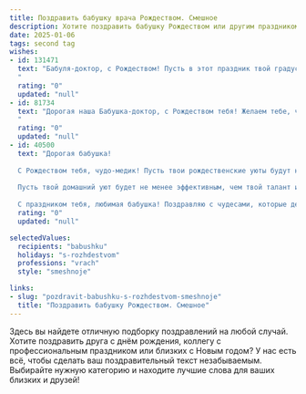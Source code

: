 ```yaml
---
title: Поздравить бабушку врача Рождеством. Смешное
description: Хотите поздравить бабушку Рождеством или другим праздником? Наш ИИ создаст незабываемое поздравление, а вы обязательно выделитесь среди других.  
date: 2025-01-06
tags: second tag
wishes:
- id: 131471
  text: "Бабуля-доктор, с Рождеством! Пусть в этот праздник твой градусник показывает только радость, а давление — только от счастья!  Желаю тебе такого количества здоровья, чтобы хватило на всех нас, а ещё — чтобы все наши болячки  исчезли, как снежинки под январским солнцем!  С Рождеством!
  "
  rating: "0"
  updated: "null"
- id: 81734
  text: "Дорогая наша Бабушка-доктор, с Рождеством тебя! Желаем тебе, чтобы в Новом году у тебя было больше свободного времени для себя, а пациенты приходили только за рецептами на вкусные торты! 🎂
  "
  rating: "0"
  updated: "null"
- id: 40500
  text: "Дорогая бабушка!
  
  С Рождеством тебя, чудо-медик! Пусть твои рождественские уюты будут не только полны света и тепла, но и витаминов, чтобы на столе всегда были только самые здоровые угощения! Желаю, чтобы твоя жизнь была наполнена счастьем, как аптечка - лекарствами, а смех и радость были твоими постоянными пациентами!
  
  Пусть твой домашний уют будет не менее эффективным, чем твой талант исцелять, а снег под ногами не вызывал желание прописать себе «массаж» на диване с чаем и пирожками!
  
  С праздником тебя, любимая бабушка! Поздравляю с чудесами, которые делают нашу жизнь ярче!"
  rating: "0"
  updated: "null"

selectedValues:
  recipients: "babushku"
  holidays: "s-rozhdestvom"
  professions: "vrach"
  style: "smeshnoje"

links:
- slug: "pozdravit-babushku-s-rozhdestvom-smeshnoje"
  title: "Поздравить бабушку Рождеством. Смешное"
---
```


Здесь вы найдете отличную подборку поздравлений на любой случай.
Хотите поздравить друга с днём рождения, коллегу с профессиональным праздником или близких с Новым годом? У нас есть всё, чтобы сделать ваш поздравительный текст незабываемым. Выбирайте нужную категорию и находите лучшие слова для ваших близких и друзей!
